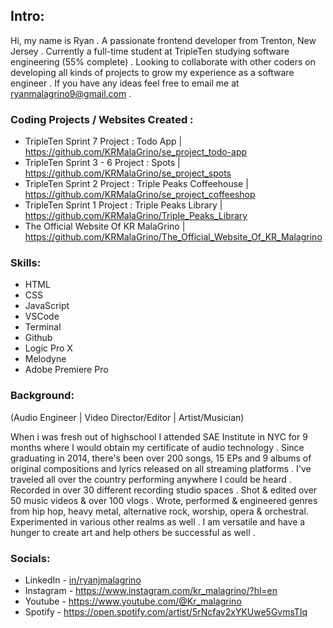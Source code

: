 ## Intro:

 Hi, my name is Ryan . A passionate frontend developer from Trenton, New Jersey . Currently a full-time student at TripleTen studying software engineering (55% complete) . Looking to collaborate with other coders on developing all kinds of projects to grow my experience as a software engineer . If you have any ideas feel free to email me at ryanmalagrino9@gmail.com .

### Coding Projects / Websites Created :

 - TripleTen Sprint 7 Project : Todo App | https://github.com/KRMalaGrino/se_project_todo-app
 - TripleTen Sprint 3 - 6 Project : Spots | https://github.com/KRMalaGrino/se_project_spots
 - TripleTen Sprint 2 Project : Triple Peaks Coffeehouse | https://github.com/KRMalaGrino/se_project_coffeeshop
 - TripleTen Sprint 1 Project : Triple Peaks Library | https://github.com/KRMalaGrino/Triple_Peaks_Library 
 - The Official Website Of KR MalaGrino | https://github.com/KRMalaGrino/The_Official_Website_Of_KR_Malagrino

### Skills:

 - HTML
 - CSS
 - JavaScript
 - VSCode
 - Terminal
 - Github
 - Logic Pro X
 - Melodyne
 - Adobe Premiere Pro

### Background:
(Audio Engineer | Video Director/Editor | Artist/Musician)

 When i was fresh out of highschool I attended SAE Institute in NYC for 9 months where I would obtain my certificate of audio technology . Since graduating in 2014, there's been over 200 songs, 15 EPs and 9 albums of original compositions and lyrics released on all streaming platforms . I've traveled all over the country performing anywhere I could be heard . Recorded in over 30 different recording studio spaces . Shot & edited over 50 music videos & over 100 vlogs . Wrote, performed & engineered genres from hip hop, heavy metal, alternative rock, worship, opera & orchestral. Experimented in various other realms as well . I am versatile and have a hunger to create art and help others be successful as well .

### Socials:

- LinkedIn - [in/ryanjmalagrino](https://www.linkedin.com/in/ryanjmalagrino/)
- Instagram - https://www.instagram.com/kr_malagrino/?hl=en
- Youtube - https://www.youtube.com/@Kr_malagrino
- Spotify - https://open.spotify.com/artist/5rNcfav2xYKUwe5GvmsTIq


